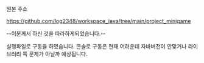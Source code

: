 원본 주소

https://github.com/log2348/workspace_java/tree/main/project_minigame

--이분께서 하신 것을 따라하게되었습니다.--

실행파일로 구동을 하였습니다.
콘솔로 구동은 현재 어려운데 자바버전이 안맞거나 라이브러리 쪽 문제가 아닐까 예상됩니다.
